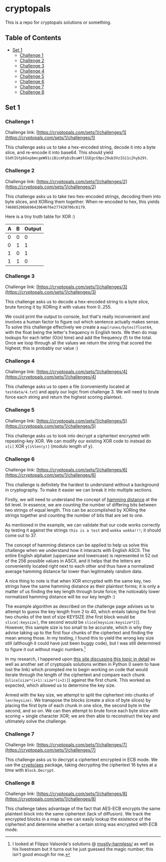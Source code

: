 # cryptopals

This is a repo for cryptopals solutions or something.

## Table of Contents

*   [Set 1](#set-1)
    *   [Challenge 1](#challenge-1)
    *   [Challenge 2](#challenge-2)
    *   [Challenge 3](#challenge-3)
    *   [Challenge 4](#challenge-4)
    *   [Challenge 5](#challenge-5)
    *   [Challenge 6](#challenge-6)
    *   [Challenge 7](#challenge-7)
    *   [Challenge 8](#challenge-8)

## Set 1

### Challenge 1

Challenge link: [https://cryptopals.com/sets/1/challenges/1](https://cryptopals.com/sets/1/challenges/1)

This challenge asks us to take a hex-encoded string, decode it into a byte
slice, and re-encode it into base64. This should yield
`SSdtIGtpbGxpbmcgeW91ciBicmFpbiBsaWtlIGEgcG9pc29ub3VzIG11c2hyb29t`.

### Challenge 2

Challenge link: [https://cryptopals.com/sets/1/challenges/2](https://cryptopals.com/sets/1/challenges/2)

This challenge asks us to take two hex-encoded strings, decoding them into byte
slices, and XORing them together. When re-encoded to hex, this yields
`746865206b696420646f6e277420706c6179`.

Here is a tiny truth table for XOR :)

| A 	| B 	| Output 	|
|---	|---	|--------	|
| 0 	| 0 	| 0      	|
| 0 	| 1 	| 1      	|
| 1 	| 0 	| 1      	|
| 1 	| 1 	| 0      	|

### Challenge 3

Challenge link: [https://cryptopals.com/sets/1/challenges/3](https://cryptopals.com/sets/1/challenges/3)

This challenge asks us to decode a hex-encoded string to a byte slice, brute
forcing it by XORing it with values from 0..255.

We could print the output to console, but that's really inconvenient and
involves a human factor to figure out which sentence actually makes sense. To
solve this challenge effectively we create a `map[runes/bytes]float64`, with the
float being the letter's frequency in English texts. We then do map lookups for
each letter (O(n) time) and add the frequency (f) to the total. Once we loop
through all the values we return the string that scored the highest; this is
probably our value :)

### Challenge 4

Challenge link: [https://cryptopals.com/sets/1/challenges/4](https://cryptopals.com/sets/1/challenges/4)

This challenge asks us to open a file (conveniently located at `testdata/4.txt`)
and apply our logic from challenge 3. We will need to brute force each string
and return the highest scoring plaintext.

### Challenge 5

Challenge link: [https://cryptopals.com/sets/1/challenges/5](https://cryptopals.com/sets/1/challenges/5)

This challenge asks us to look into decrypt a ciphertext encrypted with
repeating-key XOR. We can modify our existing XOR code to instead do `x[i]` XOR
`y[i%len(y)]` (modulo length of y).

### Challenge 6

Challenge link: [https://cryptopals.com/sets/1/challenges/6](https://cryptopals.com/sets/1/challenges/6)

This challenge is definitely the hardest to understand without a background in
cryptography. To make it easier we can break it into multiple sections.

Firstly, we will need to understand the concept of
[hamming distance](https://en.wikipedia.org/wiki/Hamming_distance) at the bit
level. In essence, we are counting the number of differing bits between two
strings of equal length. This can be accomplished by XORing the strings together
and counting the number of bits that are set to one.

As mentioned in the example, we can validate that our code works correctly by
testing it against the strings `this is a test` and `wokka wokka!!!`; it should
come out to 37.

The concept of hamming distance can be applied to help us solve this challenge
when we understand how it interacts with English ASCII. The entire English
alphabet (uppercase and lowercase) is represented in 52 out of the 256 possible
values in ASCII, and it helps that the letters are conveniently located right
next to each other and thus have a normalized average hamming distance far lower
than legitimately random data.

A nice thing to note is that when XOR encrypted with the same key, two strings
have the same hamming distance as their plaintext forms; it is only a matter of
us finding the key length through brute force; the noticeably lower normalized
hamming distance will be our key length :)

The example algorithm as described on the challenge page advises us to attempt
to guess the key length from 2 to 40, which entails taking the first two chunks
of the text of size KEYSIZE (the first block would be `slice[:keysize]`, the
second would be `slice[keysize:keysize*2]`). However, this sample size is too
small to be accurate, which is why they advise taking up to the first four
chunks of the ciphertext and finding the mean among those. In my testing, I
found this to yield the wrong key size still (although it could have just been
buggy code), but I was still determined to figure it out without magic
numbers.[^1]

In my research, I happened upon
[this site discussing this topic in detail](https://carterbancroft.com/breaking-repeating-key-xor-theory)
as well as another set of cryptopals solutions written in Python (I seem to have
lost the link) which prompted me to begin working on code that would iterate
through the length of the ciphertext and compare each chunk
(`slice[size*(i+1):size*(i+2)]`) against the first chunk. This worked as
expected, which allowed us to determine the key size.

Armed with the key size, we attempt to split the ciphertext into chunks of
`len(keysize)`. We transpose the blocks (create a slice of byte slices) by
placing the first byte of each chunk in one slice, the second byte in the
second, and so on. We can then attempt to brute force each byte slice with
scoring + single character XOR; we are then able to reconstruct the key and
ultimately solve the challenge.

### Challenge 7

Challenge link: [https://cryptopals.com/sets/1/challenges/7](https://cryptopals.com/sets/1/challenges/7)

This challenge asks us to decrypt a ciphertext encrypted in ECB mode. We use the
[crypto/aes](https://pkg.go.dev/crypto/aes) package, taking decrypting the
ciphertext 16 bytes at a time with `Block.Decrypt`.

### Challenge 8

Challenge link: [https://cryptopals.com/sets/1/challenges/8](https://cryptopals.com/sets/1/challenges/8)

This challenge takes advantage of the fact that AES-ECB encrypts the same
plaintext block into the same ciphertext (lack of diffusion). We track the
encrypted blocks in a map so we can easily lookup the existence of the
ciphertext and determine whether a certain string was encrypted with ECB mode.

[^1]: I looked at Filippo Valsorda's solutions @
[mostly-harmless/](https://github.com/FiloSottile/mostly-harmless/blob/main/cryptopals/set1.go#L97)
as well as his livestream but it turns out he just guessed the magic number;
this isn't good enough for me.
